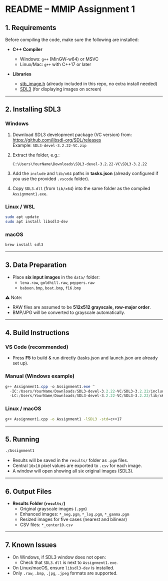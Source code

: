 # README – MMIP Assignment 1

## 1. Requirements
Before compiling the code, make sure the following are installed:

- **C++ Compiler**
  - Windows: `g++` (MinGW-w64) or MSVC
  - Linux/Mac: `g++` with C++17 or later

- **Libraries**
  - [stb_image.h](https://github.com/nothings/stb) (already included in this repo, no extra install needed)
  - [SDL3](https://github.com/libsdl-org/SDL) (for displaying images on screen)

---

## 2. Installing SDL3

### Windows
1. Download SDL3 development package (VC version) from:  
   <https://github.com/libsdl-org/SDL/releases>  
   Example: `SDL3-devel-3.2.22-VC.zip`

2. Extract the folder, e.g.:  
   ```
   C:\Users\YourName\Downloads\SDL3-devel-3.2.22-VC\SDL3-3.2.22
   ```

3. Add the `include` and `lib/x64` paths in **tasks.json** (already configured if you use the provided `.vscode` folder).

4. Copy `SDL3.dll` (from `lib/x64`) into the same folder as the compiled `Assignment1.exe`.

### Linux / WSL
```bash
sudo apt update
sudo apt install libsdl3-dev
```

### macOS
```bash
brew install sdl3
```

---

## 3. Data Preparation

- Place **six input images** in the `data/` folder:
  - `lena.raw`, `goldhill.raw`, `peppers.raw`
  - `baboon.bmp`, `boat.bmp`, `f16.bmp`

⚠️ Note:
- RAW files are assumed to be **512x512 grayscale, row-major order**.
- BMP/JPG will be converted to grayscale automatically.

---

## 4. Build Instructions

### VS Code (recommended)
- Press **F5** to build & run directly (tasks.json and launch.json are already set up).

### Manual (Windows example)
```powershell
g++ Assignment1.cpp -o Assignment1.exe ^
  -IC:/Users/YourName/Downloads/SDL3-devel-3.2.22-VC/SDL3-3.2.22/include ^
  -LC:/Users/YourName/Downloads/SDL3-devel-3.2.22-VC/SDL3-3.2.22/lib/x64 -lSDL3
```

### Linux / macOS
```bash
g++ Assignment1.cpp -o Assignment1 -lSDL3 -std=c++17
```

---

## 5. Running
```bash
./Assignment1
```
- Results will be saved in the `results/` folder as `.pgm` files.
- Central `10x10` pixel values are exported to `.csv` for each image.
- A window will open showing all six original images (SDL3).

---

## 6. Output Files
- **Results Folder (`results/`)**
  - Original grayscale images (`.pgm`)
  - Enhanced images: `*_neg.pgm`, `*_log.pgm`, `*_gamma.pgm`
  - Resized images for five cases (nearest and bilinear)
  - CSV files: `*_center10.csv`

---

## 7. Known Issues
- On Windows, if SDL3 window does not open:
  - Check that `SDL3.dll` is next to `Assignment1.exe`.
- On Linux/macOS, ensure `libsdl3-dev` is installed.
- Only `.raw`, `.bmp`, `.jpg`, `.jpeg` formats are supported.

